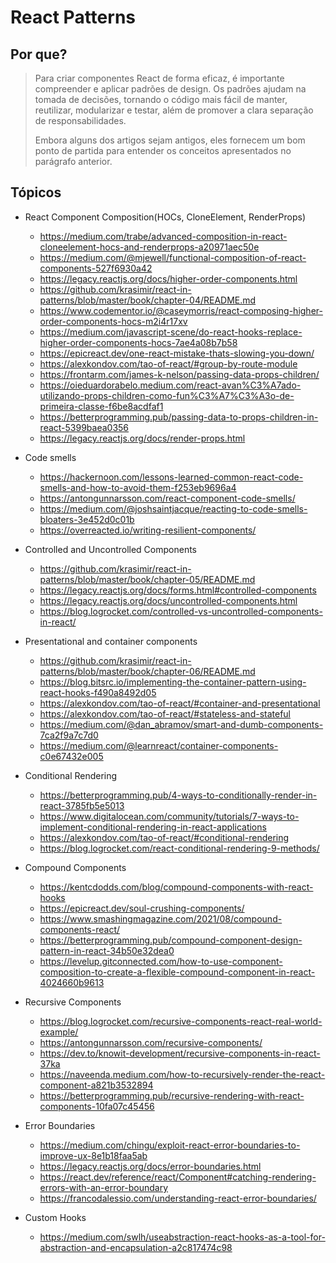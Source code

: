 # React Patterns

## Por que?

> Para criar componentes React de forma eficaz, é importante compreender e aplicar padrões de design.
> Os padrões ajudam na tomada de decisões, tornando o código mais fácil de manter, reutilizar, modularizar e testar,
> além de promover a clara separação de responsabilidades.
>
> Embora alguns dos artigos sejam antigos, eles fornecem um bom ponto de partida para entender os conceitos apresentados
> no parágrafo anterior.

## Tópicos

- React Component Composition(HOCs, CloneElement, RenderProps)
  - <https://medium.com/trabe/advanced-composition-in-react-cloneelement-hocs-and-renderprops-a20971aec50e>
  - <https://medium.com/@mjewell/functional-composition-of-react-components-527f6930a42>
  - <https://legacy.reactjs.org/docs/higher-order-components.html>
  - <https://github.com/krasimir/react-in-patterns/blob/master/book/chapter-04/README.md>
  - <https://www.codementor.io/@caseymorris/react-composing-higher-order-components-hocs-m2i4r17xv>
  - <https://medium.com/javascript-scene/do-react-hooks-replace-higher-order-components-hocs-7ae4a08b7b58>
  - <https://epicreact.dev/one-react-mistake-thats-slowing-you-down/>
  - <https://alexkondov.com/tao-of-react/#group-by-route-module>
  - <https://frontarm.com/james-k-nelson/passing-data-props-children/>
  - <https://oieduardorabelo.medium.com/react-avan%C3%A7ado-utilizando-props-children-como-fun%C3%A7%C3%A3o-de-primeira-classe-f6be8acdfaf1>
  - <https://betterprogramming.pub/passing-data-to-props-children-in-react-5399baea0356>
  - <https://legacy.reactjs.org/docs/render-props.html>

- Code smells
  - <https://hackernoon.com/lessons-learned-common-react-code-smells-and-how-to-avoid-them-f253eb9696a4>
  - <https://antongunnarsson.com/react-component-code-smells/>
  - <https://medium.com/@joshsaintjacque/reacting-to-code-smells-bloaters-3e452d0c01b>
  - <https://overreacted.io/writing-resilient-components/>

- Controlled and Uncontrolled Components
  - <https://github.com/krasimir/react-in-patterns/blob/master/book/chapter-05/README.md>
  - <https://legacy.reactjs.org/docs/forms.html#controlled-components>
  - <https://legacy.reactjs.org/docs/uncontrolled-components.html>
  - <https://blog.logrocket.com/controlled-vs-uncontrolled-components-in-react/>

- Presentational and container components
  - <https://github.com/krasimir/react-in-patterns/blob/master/book/chapter-06/README.md>
  - <https://blog.bitsrc.io/implementing-the-container-pattern-using-react-hooks-f490a8492d05>
  - <https://alexkondov.com/tao-of-react/#container-and-presentational>
  - <https://alexkondov.com/tao-of-react/#stateless-and-stateful>
  - <https://medium.com/@dan_abramov/smart-and-dumb-components-7ca2f9a7c7d0>
  - <https://medium.com/@learnreact/container-components-c0e67432e005>

- Conditional Rendering
  - <https://betterprogramming.pub/4-ways-to-conditionally-render-in-react-3785fb5e5013>
  - <https://www.digitalocean.com/community/tutorials/7-ways-to-implement-conditional-rendering-in-react-applications>
  - <https://alexkondov.com/tao-of-react/#conditional-rendering>
  - <https://blog.logrocket.com/react-conditional-rendering-9-methods/>

- Compound Components
  - <https://kentcdodds.com/blog/compound-components-with-react-hooks>
  - <https://epicreact.dev/soul-crushing-components/>
  - <https://www.smashingmagazine.com/2021/08/compound-components-react/>
  - <https://betterprogramming.pub/compound-component-design-pattern-in-react-34b50e32dea0>
  - <https://levelup.gitconnected.com/how-to-use-component-composition-to-create-a-flexible-compound-component-in-react-4024660b9613>

- Recursive Components
  - <https://blog.logrocket.com/recursive-components-react-real-world-example/>
  - <https://antongunnarsson.com/recursive-components/>
  - <https://dev.to/knowit-development/recursive-components-in-react-37ka>
  - <https://naveenda.medium.com/how-to-recursively-render-the-react-component-a821b3532894>
  - <https://betterprogramming.pub/recursive-rendering-with-react-components-10fa07c45456>

- Error Boundaries
  - <https://medium.com/chingu/exploit-react-error-boundaries-to-improve-ux-8e1b18faa5ab>
  - <https://legacy.reactjs.org/docs/error-boundaries.html>
  - <https://react.dev/reference/react/Component#catching-rendering-errors-with-an-error-boundary>
  - <https://francodalessio.com/understanding-react-error-boundaries/>

- Custom Hooks
  - <https://medium.com/swlh/useabstraction-react-hooks-as-a-tool-for-abstraction-and-encapsulation-a2c817474c98>

